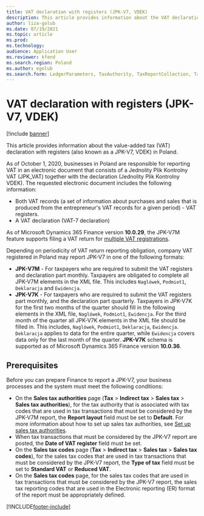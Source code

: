 ```yaml
---
title: VAT declaration with registers (JPK-V7, VDEK)
description: This article provides information about the VAT declaration with registers (also known as a JPK-V7, VDEK) in Poland.
author: liza-golub
ms.date: 07/19/2021
ms.topic: article
ms.prod: 
ms.technology: 
audience: Application User
ms.reviewer: kfend
ms.search.region: Poland
ms.author: egolub
ms.search.form: LedgerParameters, TaxAuthority, TaxReportCollection, TaxTable
---
```


# VAT declaration with registers (JPK-V7, VDEK)

[!include [banner](../includes/banner.md)]

This article provides information about the value-added tax (VAT) declaration with registers (also known as a JPK-V7, VDEK) in Poland.

As of October 1, 2020, businesses in Poland are responsible for reporting VAT in an electronic document that consists of a Jednolity Plik Kontrolny VAT (JPK_VAT) together with the declaration (Jednolity Plik Kontrolny VDEK). The requested electronic document includes the following information:

- Both VAT records (a set of information about purchases and sales that is produced from the entrepreneur's VAT records for a given period) - VAT registers.
- A VAT declaration (VAT-7 declaration)

As of Microsoft Dynamics 365 Finance version **10.0.29**, the JPK-V7M feature supports filing a VAT return for [multiple VAT registrations](emea-multiple-vat-registration-numbers.md).

Depending on periodicity of VAT return reporting obligation, company VAT registered in Poland may report JPK-V7 in one of the following formats:

- **JPK-V7M** - For taxpayers who are required to submit the VAT registers and declaration part monthly. Taxpayers are obligated to complete all JPK-V7M elements in the XML file. This includes `Naglówek`, `Podmiot1`, `Deklaracja` and `Ewidencja`.
- **JPK-V7K** - For taxpayers who are required to submit the VAT registers part monthly, and the declaration part quarterly. Taxpayers in JPK-V7K for the first two months of the quarter should fill in the following elements in the XML file, `Naglówek`, `Podmiot1`, `Ewidencja`. For the third month of the quarter all JPK-V7K elements in the XML file should be filled in. This includes, `Naglówek`, `Podmiot1`, `Deklaracja`, `Ewidencja`. `Deklaracja` applies to data for the entire quarter, while `Ewidencja` covers data only for the last month of the quarter. **JPK-V7K** schema is supported as of Microsoft Dynamics 365 Finance version **10.0.36**.

## Prerequisites

Before you can prepare Finance to report a JPK-V7, your business processes and the system must meet the following conditions:

- On the **Sales tax authorities** page (**Tax** \> **Indirect tax** \> **Sales tax** \> **Sales tax authorities**), for the tax authority that is associated with tax codes that are used in tax transactions that must be considered by the JPK-V7M report, the **Report layout** field must be set to **Default**. For more information about how to set up sales tax authorities, see [Set up sales tax authorities](../general-ledger/tasks/set-up-sales-tax-authorities.md).
- When tax transactions that must be considered by the JPK-V7 report are posted, the **Date of VAT register** field must be set.
- On the **Sales tax codes** page (**Tax** \> **Indirect tax** \> **Sales tax** \> **Sales tax codes**), for the sales tax codes that are used in tax transactions that must be considered by the JPK-V7 report, the **Type of tax** field must be set to **Standard VAT** or **Reduced VAT**.
- On the **Sales tax codes** page, for the sales tax codes that are used in tax transactions that must be considered by the JPK-V7 report, the sales tax reporting codes that are used in the Electronic reporting (ER) format of the report must be appropriately defined.

[!INCLUDE[footer-include](../../includes/footer-banner.md)]
